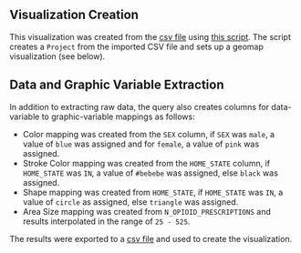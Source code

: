 ## Visualization Creation

This visualization was created from the [csv file](assets/generated/vis-geomap-opioid-deaths.csv) using <a href="https://github.com/cns-iu/a2agc-dataset/tree/main/data-processor/src/create-vis-geomap-opioid-deaths-project.ts" target="_blank">this script</a>. The script creates a `Project` from the imported CSV file and sets up a geomap visualization (see below).

## Data and Graphic Variable Extraction

In addition to extracting raw data, the query also creates columns for data-variable to graphic-variable mappings as follows:

* Color mapping was created from the `SEX` column, if `SEX` was `male`, a value of `blue` was assigned and for `female`, a value of `pink` was assigned.
* Stroke Color mapping was created from the `HOME_STATE` column, if `HOME_STATE` was `IN`, a value of `#bebebe` was assigned, else `black` was assigned.
* Shape mapping was created from `HOME_STATE`, if `HOME_STATE` was `IN`, a value of `circle` as assigned, else `triangle` was assigned.
* Area Size mapping was created from `N_OPIOID_PRESCRIPTIONS` and results interpolated in the range of `25 - 525`.

The results were exported to a [csv file](assets/generated/vis-geomap-opioid-deaths.csv) and used to create the visualization.
